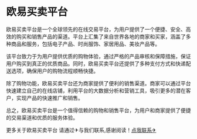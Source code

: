 # 欧易买卖平台

欧易买卖平台是一个全球领先的在线交易平台，为用户提供了一个便捷、安全、高效的购买和销售产品的渠道。平台上汇集了来自世界各地的商家和买家，涵盖了多种商品和服务，包括电子产品、时尚服饰、家居用品、美妆产品等。

该平台致力于为用户提供优质的购物体验，通过严格的产品审核和保障措施，保证用户购买到真正的优质商品。同时，欧易买卖平台还提供了多种支付方式和快递配送选项，确保用户的购物流程顺畅快捷。

除了购物功能，欧易买卖平台还为商家提供了便利的销售渠道。商家可以通过平台快速建立自己的在线店铺，利用平台的大数据分析和营销工具，吸引更多的潜在客户，实现产品的快速推广和销售。

总之，欧易买卖平台是一个值得信赖的购物和销售平台，为用户和商家提供了便捷的交易渠道和优质的服务体验。

更多关于欧易买卖平台 请通过✈与我们联系,感谢阅读！[点我联系✈](https://chat.G208.com)
